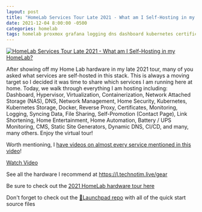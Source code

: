 ```yaml
---
layout: post
title: "HomeLab Services Tour Late 2021 - What am I Self-Hosting in my HomeLab?"
date: 2021-12-04 8:00:00 -0500
categories: homelab
tags: homelab proxmox grafana logging dns dashboard kubernetes certificates shlink littlelink-server portainer self-hosted docker rancher pi-hole heimdall plex truenas jekyll grafana loki monitoring uptime-kuma traefik nas unifi virtulization containerization
---
```


[![HomeLab Services Tour Late 2021 - What am I Self-Hosting in my HomeLab?](https://img.youtube.com/vi/IE5y2_S8S8U/0.jpg)](https://www.youtube.com/watch?v=IE5y2_S8S8U "HomeLab Services Tour Late 2021 - What am I Self-Hosting in my HomeLab?")

After showing off my Home Lab hardware in my late 2021 tour, many of you asked what services are self-hosted in this stack.   This is always a moving target so I decided it was time to share which services I am running here at home.  Today, we walk through everything I am hosting including:  Dashboard, Hypervisor, Virtualization, Containerization, Network Attached Storage (NAS), DNS, Network Management, Home Security, Kubernetes, Kubernetes Storage, Docker, Reverse Proxy, Certificates, Monitoring, Logging, Syncing Data, File Sharing, Self-Promotion (Contact Page), Link Shortening, Home Entertainment, Home Automation, Battery / UPS Monitoring, CMS, Static Site Generators, Dynamic DNS, CI/CD, and many, many others.  Enjoy the virtual tour!

Worth mentioning, I [have videos on almost every service mentioned in this video](https://l.technotim.live/subscribe)!

[Watch Video](https://www.youtube.com/watch?v=IE5y2_S8S8U)

See all the hardware I recommend at <https://l.technotim.live/gear>

Be sure to check out the [2021 HomeLab hardware tour here](https://docs.technotim.live/posts/homelab-tour-2021/)

Don't forget to check out the [🚀Launchpad repo](https://l.technotim.live/quick-start) with all of the quick start source files